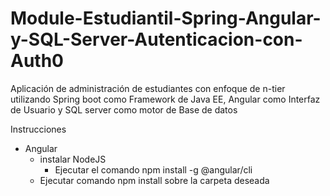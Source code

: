 # Module-Estudiantil-Spring-Angular-y-SQL-Server-Autenticacion-con-Auth0
Aplicación de administración de estudiantes con enfoque de n-tier utilizando Spring boot como Framework de Java EE, Angular como Interfaz de Usuario y SQL server como motor de Base de datos 

Instrucciones 
- Angular 
  - instalar NodeJS 
    - Ejecutar el comando npm install -g @angular/cli 
  - Ejecutar comando npm install sobre la carpeta deseada 

